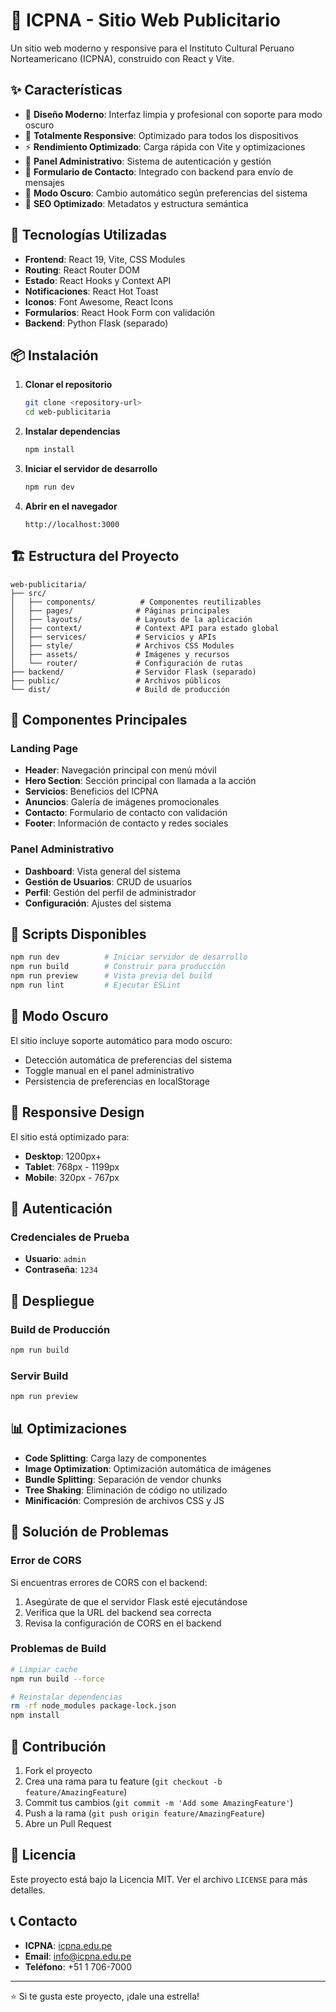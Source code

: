 # 🌟 ICPNA - Sitio Web Publicitario

Un sitio web moderno y responsive para el Instituto Cultural Peruano Norteamericano (ICPNA), construido con React y Vite.

## ✨ Características

- 🎨 **Diseño Moderno**: Interfaz limpia y profesional con soporte para modo oscuro
- 📱 **Totalmente Responsive**: Optimizado para todos los dispositivos
- ⚡ **Rendimiento Optimizado**: Carga rápida con Vite y optimizaciones
- 🔐 **Panel Administrativo**: Sistema de autenticación y gestión
- 📧 **Formulario de Contacto**: Integrado con backend para envío de mensajes
- 🌙 **Modo Oscuro**: Cambio automático según preferencias del sistema
- 🎯 **SEO Optimizado**: Metadatos y estructura semántica

## 🚀 Tecnologías Utilizadas

- **Frontend**: React 19, Vite, CSS Modules
- **Routing**: React Router DOM
- **Estado**: React Hooks y Context API
- **Notificaciones**: React Hot Toast
- **Iconos**: Font Awesome, React Icons
- **Formularios**: React Hook Form con validación
- **Backend**: Python Flask (separado)

## 📦 Instalación

1. **Clonar el repositorio**
   ```bash
   git clone <repository-url>
   cd web-publicitaria
   ```

2. **Instalar dependencias**
   ```bash
   npm install
   ```

3. **Iniciar el servidor de desarrollo**
   ```bash
   npm run dev
   ```

4. **Abrir en el navegador**
   ```
   http://localhost:3000
   ```

## 🏗️ Estructura del Proyecto

```
web-publicitaria/
├── src/
│   ├── components/          # Componentes reutilizables
│   ├── pages/              # Páginas principales
│   ├── layouts/            # Layouts de la aplicación
│   ├── context/            # Context API para estado global
│   ├── services/           # Servicios y APIs
│   ├── style/              # Archivos CSS Modules
│   ├── assets/             # Imágenes y recursos
│   └── router/             # Configuración de rutas
├── backend/                # Servidor Flask (separado)
├── public/                 # Archivos públicos
└── dist/                   # Build de producción
```

## 🎨 Componentes Principales

### Landing Page
- **Header**: Navegación principal con menú móvil
- **Hero Section**: Sección principal con llamada a la acción
- **Servicios**: Beneficios del ICPNA
- **Anuncios**: Galería de imágenes promocionales
- **Contacto**: Formulario de contacto con validación
- **Footer**: Información de contacto y redes sociales

### Panel Administrativo
- **Dashboard**: Vista general del sistema
- **Gestión de Usuarios**: CRUD de usuarios
- **Perfil**: Gestión del perfil de administrador
- **Configuración**: Ajustes del sistema

## 🔧 Scripts Disponibles

```bash
npm run dev          # Iniciar servidor de desarrollo
npm run build        # Construir para producción
npm run preview      # Vista previa del build
npm run lint         # Ejecutar ESLint
```

## 🌙 Modo Oscuro

El sitio incluye soporte automático para modo oscuro:
- Detección automática de preferencias del sistema
- Toggle manual en el panel administrativo
- Persistencia de preferencias en localStorage

## 📱 Responsive Design

El sitio está optimizado para:
- **Desktop**: 1200px+
- **Tablet**: 768px - 1199px
- **Mobile**: 320px - 767px

## 🔐 Autenticación

### Credenciales de Prueba
- **Usuario**: `admin`
- **Contraseña**: `1234`

## 🚀 Despliegue

### Build de Producción
```bash
npm run build
```

### Servir Build
```bash
npm run preview
```

## 📊 Optimizaciones

- **Code Splitting**: Carga lazy de componentes
- **Image Optimization**: Optimización automática de imágenes
- **Bundle Splitting**: Separación de vendor chunks
- **Tree Shaking**: Eliminación de código no utilizado
- **Minificación**: Compresión de archivos CSS y JS

## 🐛 Solución de Problemas

### Error de CORS
Si encuentras errores de CORS con el backend:
1. Asegúrate de que el servidor Flask esté ejecutándose
2. Verifica que la URL del backend sea correcta
3. Revisa la configuración de CORS en el backend

### Problemas de Build
```bash
# Limpiar cache
npm run build --force

# Reinstalar dependencias
rm -rf node_modules package-lock.json
npm install
```

## 🤝 Contribución

1. Fork el proyecto
2. Crea una rama para tu feature (`git checkout -b feature/AmazingFeature`)
3. Commit tus cambios (`git commit -m 'Add some AmazingFeature'`)
4. Push a la rama (`git push origin feature/AmazingFeature`)
5. Abre un Pull Request

## 📄 Licencia

Este proyecto está bajo la Licencia MIT. Ver el archivo `LICENSE` para más detalles.

## 📞 Contacto

- **ICPNA**: [icpna.edu.pe](https://icpna.edu.pe)
- **Email**: info@icpna.edu.pe
- **Teléfono**: +51 1 706-7000

---

⭐ Si te gusta este proyecto, ¡dale una estrella!
